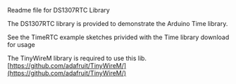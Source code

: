 Readme file for DS1307RTC Library

The DS1307RTC library is provided to demonstrate the Arduino Time library.

See the TimeRTC example sketches privided with the Time library download for usage


The TinyWireM library is required to use this lib.
[https://github.com/adafruit/TinyWireM/](https://github.com/adafruit/TinyWireM/)
